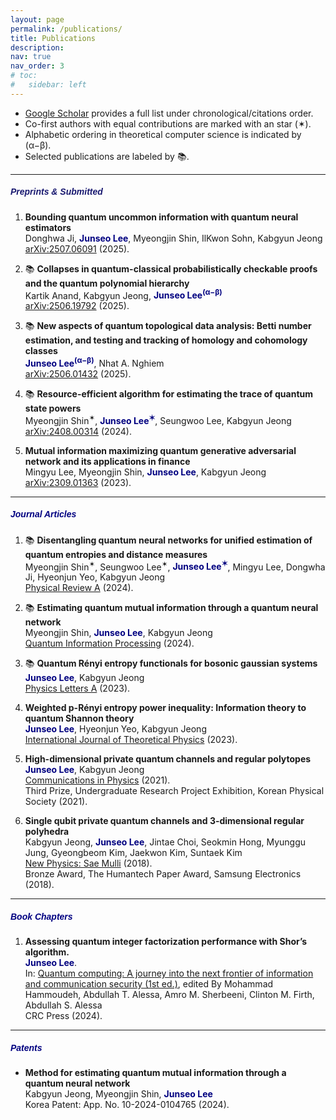 ```yaml
---
layout: page
permalink: /publications/
title: Publications
description: 
nav: true
nav_order: 3
# toc:
#   sidebar: left
---
```

- [Google Scholar](https://scholar.google.co.kr/citations?user=mal5ZI8AAAAJ&hl=ko) provides a full list under chronological/citations order.
- Co-first authors with equal contributions are marked with an star (✶). 
- Alphabetic ordering in theoretical computer science is indicated by (α−β).
- Selected publications are labeled by :books:.

---
##### **<span style="color:#191970; font-family: Gill Sans, sans-serif;">Preprints & Submitted</span>**
1. **Bounding quantum uncommon information with quantum neural estimators<br>**
Donghwa Ji, **<span style="color:navy">Junseo Lee</span>**, Myeongjin Shin, IlKwon Sohn, Kabgyun Jeong<br>
[arXiv:2507.06091](https://arxiv.org/abs/2507.06091) (2025). <br>

1. :books: **Collapses in quantum-classical probabilistically checkable proofs and the quantum polynomial hierarchy<br>**
Kartik Anand, Kabgyun Jeong, **<span style="color:navy">Junseo Lee<sup>(α−β)</sup></span>**<br>
[arXiv:2506.19792](https://www.arxiv.org/abs/2506.19792) (2025). <br>

1. :books: **New aspects of quantum topological data analysis: Betti number estimation, and testing and tracking of homology and cohomology classes<br>**
**<span style="color:navy">Junseo Lee<sup>(α−β)</sup></span>**, Nhat A. Nghiem<br>
[arXiv:2506.01432](https://arxiv.org/abs/2506.01432) (2025). <br>

1. :books: **Resource-efficient algorithm for estimating the trace of quantum state powers<br>**
Myeongjin Shin<sup>✶</sup>, **<span style="color:navy">Junseo Lee<sup>✶</sup></span>**, Seungwoo Lee, Kabgyun Jeong<br>
[arXiv:2408.00314](https://arxiv.org/abs/2408.00314) (2024). <br>

1. **Mutual information maximizing quantum generative adversarial network and its applications in finance<br>**
Mingyu Lee, Myeongjin Shin, **<span style="color:navy">Junseo Lee</span>**, Kabgyun Jeong<br>
[arXiv:2309.01363](https://arxiv.org/abs/2309.01363) (2023). <br>

---
##### **<span style="color:navy; font-family: Gill Sans, sans-serif;">Journal Articles</span>**
1. :books: **Disentangling quantum neural networks for unified estimation of quantum entropies and distance measures<br>**
Myeongjin Shin<sup>✶</sup>, Seungwoo Lee<sup>✶</sup>, **<span style="color:navy">Junseo Lee<sup>✶</sup></span>**, Mingyu Lee, Dongwha Ji, Hyeonjun Yeo, Kabgyun Jeong<br>
[Physical Review A](https://doi.org/10.1103/PhysRevA.110.062418) (2024).

1. :books: **Estimating quantum mutual information through a quantum neural network<br>**
Myeongjin Shin, **<span style="color:navy">Junseo Lee</span>**, Kabgyun Jeong<br>
[Quantum Information Processing](https://link.springer.com/article/10.1007/s11128-023-04253-1) (2024).

1. :books: **Quantum Rényi entropy functionals for bosonic gaussian systems<br>**
**<span style="color:navy">Junseo Lee</span>**, Kabgyun Jeong<br>
[Physics Letters A](https://doi.org/10.1016/j.physleta.2023.129183) (2023).

1. **Weighted p-Rényi entropy power inequality: Information theory to quantum Shannon theory<br>**
**<span style="color:navy">Junseo Lee</span>**, Hyeonjun Yeo, Kabgyun Jeong<br>
[International Journal of Theoretical Physics](https://link.springer.com/article/10.1007/s10773-023-05512-8)  (2023).

1. **High-dimensional private quantum channels and regular polytopes<br>**
**<span style="color:navy">Junseo Lee</span>**, Kabgyun Jeong<br>
[Communications in Physics](https://vjs.ac.vn/index.php/cip/article/view/15762) (2021).<br>
Third Prize, Undergraduate Research Project Exhibition, Korean Physical Society (2021).

1. **Single qubit private quantum channels and 3-dimensional regular polyhedra<br>**
Kabgyun Jeong, **<span style="color:navy">Junseo Lee</span>**, Jintae Choi, Seokmin Hong, Myunggu Jung, Gyeongbeom Kim, Jaekwon Kim, Suntaek Kim<br>
[New Physics: Sae Mulli](https://doi.org/10.3938/NPSM.68.232) (2018).<br>
Bronze Award, The Humantech Paper Award, Samsung Electronics (2018).

---
##### **<span style="color:navy; font-family: Gill Sans, sans-serif;">Book Chapters</span>**
1. **Assessing quantum integer factorization performance with Shor’s algorithm.<br>**
**<span style="color:navy">Junseo Lee</span>**.<br>
In: [Quantum computing: A journey into the next frontier of information and communication security (1st ed.)](https://www.routledge.com/Quantum-Computing-A-Journey-into-the-Next-Frontier-of-Information-and-Communication-Security/Hammoudeh-Essa-Sherbeeni-Firth-Essa/p/book/9781032757056?srsltid=AfmBOoqNa09YBBHmjHjIlwlGIfv61lL3UNJdQM0H-QLQWWd9cH7tG4oe), edited By Mohammad Hammoudeh, Abdullah T. Alessa, Amro M. Sherbeeni, Clinton M. Firth, Abdullah S. Alessa<br>
CRC Press (2024).

---
##### **<span style="color:navy; font-family: Gill Sans, sans-serif;">Patents</span>**
- **Method for estimating quantum mutual information through a quantum neural network<br>**
Kabgyun Jeong, Myeongjin Shin, **<span style="color:navy">Junseo Lee</span>**<br>
Korea Patent: App. No. 10-2024-0104765 (2024).